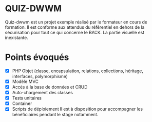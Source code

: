 QUIZ-DWWM
=======
Quiz-dwwm est un projet exemple réalisé par le formateur en cours de formation. Il est conforme aux attendus du référentiel en dehors de la sécurisation pour tout ce qui concerne le BACK. La partie visuelle est inexistante.
# Points évoqués
- [x] PHP Objet (classe, encapsulation, relations, collections, héritage, interfaces, polymorphisme)
- [x] Modèle MVC
- [x] Accès à la base de données et CRUD
- [x] Auto-chargement des classes
- [x] Tests unitaires
- [x] Container
- [x] Scripts de déploiement
Il est à disposition pour accompagner les bénéficiaires pendant le stage notamment.
